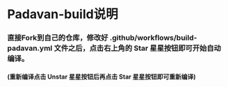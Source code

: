# Padavan-build说明
### 直接Fork到自己的仓库，修改好 .github/workflows/build-padavan.yml 文件之后，点击右上角的 Star 星星按钮即可开始自动编译。
#### (重新编译点击 Unstar 星星按钮后再点击 Star 星星按钮即可重新编译)
